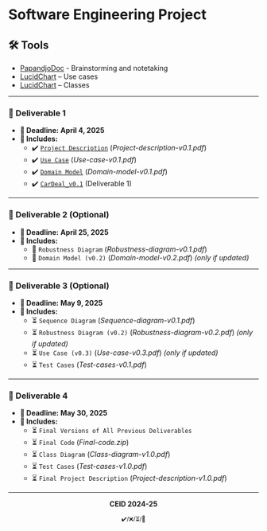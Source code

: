 # Software Engineering Project

## 🛠 Tools  
- [PapandjoDoc](https://docs.google.com/document/d/1LWYzZj5g0PrTYVeoMqu034dFPwDdbO9STg9uPr1al0A/edit?usp=sharing) - Brainstorming and notetaking
- [LucidChart](https://lucid.app/lucidchart/b7b5925f-630f-4628-9e5f-98b20517f435/edit?invitationId=inv_cb69ee14-0ade-4774-986f-2fcaaf9d790e) – Use cases
- [LucidChart](https://lucid.app/lucidchart/3400ca0a-1a28-4ef3-b3d4-da28f1e84853/edit?invitationId=inv_4a7d0ba6-4ceb-4a82-a134-dba140d9f103&page=0_0#) – Classes
  
---

### 📌 Deliverable 1
- **📅 Deadline:** **April 4, 2025**  
- **📝 Includes:**  
  - ✔️ [`Project Description`](https://docs.google.com/document/d/1by1xnSm-Jo8Ildj1wbJ43YJ4qshJwnjNTQICzGNxZz0/edit?usp=sharing) (_Project-description-v0.1.pdf_)  
  - ✔️ [`Use Case`](https://docs.google.com/document/d/1KXgoxF3EFQFUQrY3Ha2aIjm0_Ofo7Y4os0XJJ7jQMAU/edit?usp=sharing) (_Use-case-v0.1.pdf_)  
  - ✔️ [`Domain Model`]([#](https://github.com/xrhstosdim1/software-engineering-project/blob/main/Deliverable%201/diagrams/domain_CarDeal.pdf)) (_Domain-model-v0.1.pdf_)
  - ✔️ [`CarDeal_v0.1`](https://github.com/xrhstosdim1/software-engineering-project/blob/main/Deliverable%201/CarDeal_v0.1.pdf) (Deliverable 1)

---

### 📌 Deliverable 2 (Optional)  
- **📅 Deadline:** **April 25, 2025**  
- **📝 Includes:**  
  - 🔄 `Robustness Diagram` (_Robustness-diagram-v0.1.pdf_)  
  - 🔄 `Domain Model (v0.2)` (_Domain-model-v0.2.pdf_) _(only if updated)_  

---

### 📌 Deliverable 3 (Optional)  
- **📅 Deadline:** **May 9, 2025**  
- **📝 Includes:**  
  - ⏳ `Sequence Diagram` (_Sequence-diagram-v0.1.pdf_)  
  - ⏳ `Robustness Diagram (v0.2)` (_Robustness-diagram-v0.2.pdf_) _(only if updated)_  
  - ⏳ `Use Case (v0.3)` (_Use-case-v0.3.pdf_) _(only if updated)_  
  - ⏳ `Test Cases` (_Test-cases-v0.1.pdf_)  

---

### 📌 Deliverable 4
- **📅 Deadline:** **May 30, 2025**  
- **📝 Includes:**  
  - ⏳ `Final Versions of All Previous Deliverables`  
  - ⏳ `Final Code` (_Final-code.zip_)  
  - ⏳ `Class Diagram` (_Class-diagram-v1.0.pdf_)  
  - ⏳ `Test Cases` (_Test-cases-v1.0.pdf_)  
  - ⏳ `Final Project Description` (_Project-description-v1.0.pdf_)  

---

<p align="center"><b>CEID 2024-25</b></p>
<p align="center"><sub>✔️/❌/⏳/🔄</sub></p>
